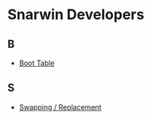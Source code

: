 # Snarwin Developers 

## B

- [Boot Table](./boottable.md)

## S

- [Swapping / Replacement](./swap.md)